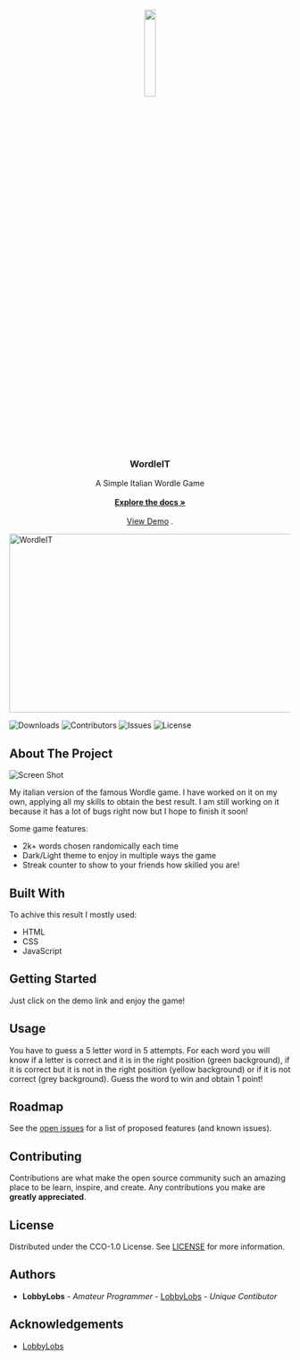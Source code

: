 <br/>
<p align="center">
  <a href="https://github.com/LobbyLobs/WordleIT">
   <image src="https://github.com/LobbyLobs/WordleIT/assets/54267726/f7aeee7c-b21e-4dd3-8148-81c1210f0701" style="width:20%;height:20%">
  </a>

  <h3 align="center">WordleIT</h3>

  <p align="center">
    A Simple Italian Wordle Game
    <br/>
    <br/>
    <a href="https://github.com/LobbyLobs/WordleIT"><strong>Explore the docs »</strong></a>
    <br/>
    <br/>
    <a href="https://github.com/LobbyLobs/WordleIT">View Demo</a>
    .
  </p>
</p>

<img src="https://socialify.git.ci/LobbyLobs/WordleIT/image?description=1&descriptionEditable=A%20Simple%20Italian%20Version%20of%20Wordle%20&font=Source%20Code%20Pro&issues=1&language=1&name=1&owner=1&theme=Dark" alt="WordleIT" width="640" height="320"/>
  
![Downloads](https://img.shields.io/github/downloads/LobbyLobs/WordleIT/total) ![Contributors](https://img.shields.io/github/contributors/LobbyLobs/WordleIT?color=dark-green) ![Issues](https://img.shields.io/github/issues/LobbyLobs/WordleIT) ![License](https://img.shields.io/github/license/LobbyLobs/WordleIT) 

## About The Project

![Screen Shot](https://i.ibb.co/SvFnyFG/immagine-2023-05-27-232030750.png)

My italian version of the famous Wordle game. I have worked on it on my own, applying all my skills to obtain the best result. I am still working on it because it has a lot of bugs right now but I hope to finish it soon!

Some game features:

* 2k+ words chosen randomically each time
* Dark/Light theme to enjoy in multiple ways the game
* Streak counter to show to your friends how skilled you are!

## Built With

To achive this result I mostly used:

* HTML
* CSS
* JavaScript

## Getting Started

Just click on the demo link and enjoy the game!

## Usage

You have to guess a 5 letter word in 5 attempts. For each word you will know if a letter is correct and it is in the right position (green background), if it is correct but it is not in the right position (yellow background) or if it is not correct (grey background). Guess the word to win and obtain 1 point!

## Roadmap

See the [open issues](https://github.com/LobbyLobs/WordleIT/issues) for a list of proposed features (and known issues).

## Contributing

Contributions are what make the open source community such an amazing place to be learn, inspire, and create. Any contributions you make are **greatly appreciated**.

## License

Distributed under the CCO-1.0 License. See [LICENSE](https://github.com/LobbyLobs/WordleIT/blob/main/LICENSE.md) for more information.

## Authors

* **LobbyLobs** - *Amateur Programmer* - [LobbyLobs](https://github.com/LobbyLobs/) - *Unique Contibutor*

## Acknowledgements

* [LobbyLobs](https://github.com/LobbyLobs/)
